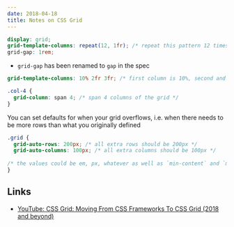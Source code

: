 ```yaml
---
date: 2018-04-18
title: Notes on CSS Grid
---
```


```scss
display: grid;
grid-template-columns: repeat(12, 1fr); /* repeat this pattern 12 times, i.e. 12 columns of 1fr width */
grid-gap: 1rem;
```

- `grid-gap` has been renamed to `gap` in the spec

```scss
grid-template-columns: 10% 2fr 3fr; /* first column is 10%, second and third are 2fr and 3fr of the remaining width */
```

```scss
.col-4 {
  grid-column: span 4; /* span 4 columns of the grid */
}
```


You can set defaults for when your grid overflows, i.e. when there needs to be more rows than what you originally defined

```scss
.grid {
  grid-auto-rows: 200px; /* all extra rows should be 200px */
  grid-auto-columns: 100px; /* all extra columns should be 100px */
  
/* the values could be em, px, whatever as well as `min-content` and `max-content` */
}

```

Links
---
- [YouTube: CSS Grid: Moving From CSS Frameworks To CSS Grid (2018 and beyond)](https://www.youtube.com/watch?v=paMmgo4MhQ8)